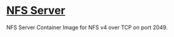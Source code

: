 # [NFS Server](https://github.com/niki-on-github/nfs-server)

NFS Server Container Image for NFS v4 over TCP on port 2049.
